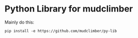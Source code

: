 # Python Library for mudclimber

Mainly do this:

```
pip install -e https://github.com/mudclimber/py-lib
```
